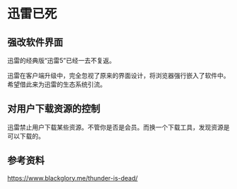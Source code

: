 # 迅雷已死

## 强改软件界面

迅雷的经典版“迅雷5”已经一去不复返。

迅雷在客户端升级中，完全忽视了原来的界面设计，将浏览器强行嵌入了软件中。希望借此来为迅雷的生态系统引流。

## 对用户下载资源的控制

迅雷禁止用户下载某些资源。不管你是否是会员。而换一个下载工具，发现资源是可以下载的。

## 参考资料

<https://www.blackglory.me/thunder-is-dead/>
